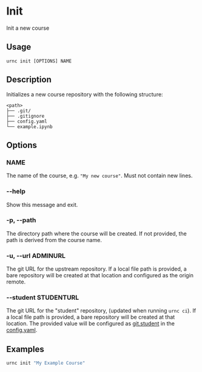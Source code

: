 # Init

Init a new course

## Usage

    urnc init [OPTIONS] NAME

## Description

Initializes a new course repository with the following structure:

    <path>
    ├── .git/
    ├── .gitignore
    ├── config.yaml
    └── example.ipynb

## Options

### NAME

The name of the course, e.g. `"My new course"`. Must not contain new lines.

### --help

Show this message and exit.

### -p, --path

The directory path where the course will be created. If not
provided, the path is derived from the course name.

### -u, --url ADMINURL

The git URL for the upstream repository. If a local file path is provided, a
bare repository will be created at that location and configured as the origin
remote.

### --student STUDENTURL

The git URL for the "student" repository, (updated when running `urnc ci`). If a
local file path is provided, a bare repository will be created at that location.
The provided value will be configured as [git.student](../configuration.md#student) in the [config.yaml](../configuration.md).

## Examples

```bash
urnc init "My Example Course"
```
